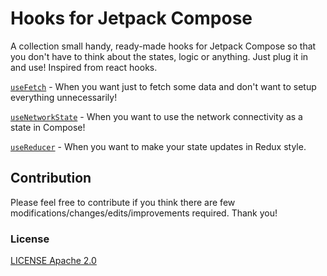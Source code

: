 # Hooks for Jetpack Compose


A collection small handy, ready-made hooks for Jetpack Compose so that you don't have to think about the states, logic or anything. Just plug it in and use!
Inspired from react hooks.


[`useFetch`](https://github.com/CuriousNikhil/compose-hooks/usefetch) - When you want just to fetch some data and don't want to setup everything unnecessarily!

[`useNetworkState`](https://github.com/CuriousNikhil/compose-hooks/useNetworkState) - When you want to use the network connectivity as a state in Compose!

[`useReducer`](https://github.com/CuriousNikhil/compose-hooks/useReducer) - When you want to make your state updates in Redux style.



## Contribution

Please feel free to contribute if you think there are few modifications/changes/edits/improvements required. Thank you!


### License

[LICENSE Apache 2.0](https://github.com/CuriousNikhil/compose-hooks/blob/main/LICENSE)
